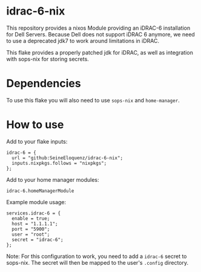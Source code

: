 # idrac-6-nix
This repository provides a nixos Module providing an iDRAC-6 installation for Dell Servers.
Because Dell does not support iDRAC 6 anymore, we need to use a deprecated jdk7 to work around
limitations in iDRAC.

This flake provides a properly patched jdk for iDRAC, as well as integration with sops-nix
for storing secrets.

# Dependencies
To use this flake you will also need to use `sops-nix` and `home-manager`.

# How to use
Add to your flake inputs:
```
idrac-6 = {
  url = "github:SeineEloquenz/idrac-6-nix";
  inputs.nixpkgs.follows = "nixpkgs";
};
```
Add to your home manager modules:
```
idrac-6.homeManagerModule
```
Example module usage:
```
services.idrac-6 = {
  enable = true;
  host = "1.1.1.1";
  port = "5900";
  user = "root";
  secret = "idrac-6";
};
```
Note:
For this configuration to work, you need to add a `idrac-6` secret to sops-nix.
The secret will then be mapped to the user's `.config` directory.
